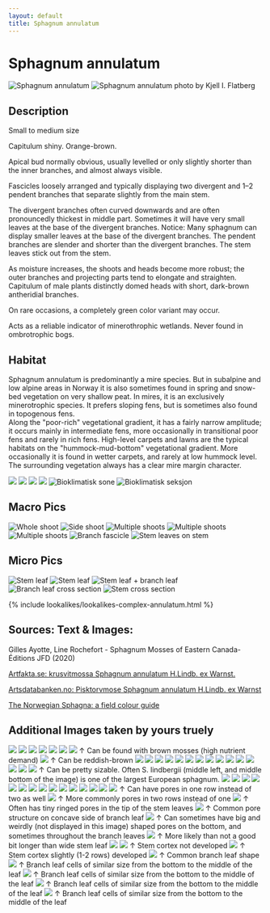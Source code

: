```yaml
---
layout: default
title: Sphagnum annulatum
---
```


# Sphagnum annulatum

<img src="F148131920x1920.webp" alt="Sphagnum annulatum" />  

<img src="sphagnum-annulatum-foto-kjell-i-flatberg-.jpg" alt="Sphagnum annulatum photo by Kjell I. Flatberg" />  

## Description
Small to medium size

Capitulum shiny. Orange-brown.

Apical bud normally obvious, usually levelled or only slightly shorter than the inner branches, and almost always visible.

Fascicles loosely arranged and typically displaying two divergent and 1–2 pendent branches that separate slightly from the main stem.

The divergent branches often curved downwards and are often pronouncedly thickest in middle part. Sometimes it will have very small leaves at the base of the divergent branches. Notice: Many sphagnum can display smaller leaves at the base of the divergent branches. The pendent branches are slender and shorter than the divergent branches. The stem leaves stick out from the stem.

As moisture increases, the shoots and heads become more robust; the outer branches and projecting parts tend to elongate and straighten. Capitulum of male plants distinctly domed heads with short, dark-brown antheridial branches.

On rare occasions, a completely green color variant may occur.

Acts as a reliable indicator of minerothrophic wetlands. Never found in ombrotrophic bogs.

## Habitat
Sphagnum annulatum is predominantly a mire species. But in subalpine and low alpine areas in Norway it is also sometimes found in spring and snow-bed vegetation on very shallow peat. In mires, it is an exclusively minerotrophic species. It prefers sloping fens, but is sometimes also found in topogenous fens.  
Along the "poor-rich" vegetational gradient, it has a fairly narrow amplitude; it occurs mainly in intermediate fens, more occasionally in transitional poor fens and rarely in rich fens. High-level carpets and lawns are the typical habitats on the "hummock-mud-bottom" vegetational gradient. More occasionally it is found in wetter carpets, and rarely at low hummock level. The surrounding vegetation always has a clear mire margin character.

<img src="20250720_164130.jpg" />

<img src="20250712_145252.jpg" />

<img src="20230617_142526.jpg" />

<img src="20250621_153347.jpg" />

<img src="bioklimatisk-sone.webp" loading="lazy" alt="Bioklimatisk sone" />

<img src="bioklimatisk-seksjon.webp" loading="lazy" alt="Bioklimatisk seksjon" />

## Macro Pics

<img src="shoot-side.png" loading="lazy" alt="Whole shoot" />

<img src="shoot-top-down.png" loading="lazy" alt="Side shoot" />

<img src="shoot-multiple.png" loading="lazy" alt="Multiple shoots" />

<img src="shoot-multiple-2.webp" loading="lazy" alt="Multiple shoots" />

<img src="shoot-multiple-3.webp" loading="lazy" alt="Multiple shoots" />

<img src="branch-fascicle.webp" loading="lazy" alt="Branch fascicle" />

<img src="stem-leaves-on-stem.webp" loading="lazy" alt="Stem leaves on stem" />

## Micro Pics

<img src="leaf-stem.png" loading="lazy" alt="Stem leaf" />

<img src="leaf-stem-2.png" loading="lazy" alt="Stem leaf" />

<img src="leaf-stem-branch.webp" loading="lazy" alt="Stem leaf + branch leaf" />

<img src="leaf-branch-cross-section.png" loading="lazy" alt="Branch leaf cross section" />

<img src="stem-cross-section.png" loading="lazy" alt="Stem cross section" />

{% include lookalikes/lookalikes-complex-annulatum.html %}

## **Sources: Text & Images**:

Gilles Ayotte, Line Rochefort - Sphagnum Mosses of Eastern Canada-Éditions JFD (2020)

[Artfakta.se: krusvitmossa Sphagnum annulatum H.Lindb. ex Warnst.](https://artfakta.se/taxa/2883/information?src=1&class=11)

[Artsdatabanken.no: Pisktorvmose Sphagnum annulatum H.Lindb. ex Warnst](https://artsdatabanken.no/Pages/186268/)

[The Norwegian Sphagna: a field colour guide](https://ntnuopen.ntnu.no/ntnu-xmlui/handle/11250/271981)

## **Additional Images taken by yours truely**

<img src="20230617_105027.jpg" loading="lazy" />  

<img src="20230617_105037.jpg" loading="lazy" />  

<img src="20230618_110417.jpg" loading="lazy" />  

<img src="20230618_110425.jpg" loading="lazy" />  

<img src="20230805_180655.jpg" loading="lazy" />  

<img src="20230805_181123.jpg" loading="lazy" />  

<img src="20250720_163124.jpg" loading="lazy" />  
↑ Can be found with  brown mosses (high nutrient demand)

<img src="20250720_163045.jpg" loading="lazy" />  
↑ Can be reddish-brown

<img src="20230805_181128.jpg" loading="lazy" />  

<img src="20230805_181133.jpg" loading="lazy" />  

<img src="20230805_181148.jpg" loading="lazy" />  

<img src="20230805_190256.jpg" loading="lazy" />  

<img src="20230807_130222.jpg" loading="lazy" />  

<img src="20230807_130228.jpg" loading="lazy" />  

<img src="20230807_174512.jpg" loading="lazy" />  

<img src="20240817_175424.jpg" loading="lazy" />  

<img src="20240817_175558.jpg" loading="lazy" />  

<img src="20240817_175615.jpg" loading="lazy" />  

<img src="20240818_143706.jpg" loading="lazy" />  

<img src="20250621_151145.jpg" loading="lazy" />  

<img src="20250621_151152.jpg" loading="lazy" />  

<img src="20250621_151201.jpg" loading="lazy" />  

<img src="20250621_151405.jpg" loading="lazy" />  
↑ Can be pretty sizable. Often S. lindbergii (middle left, and middle bottom of the image) is one of the largest European sphagnum.  

<img src="20250621_151409.jpg" loading="lazy" />  

<img src="20250621_151416.jpg" loading="lazy" />   

<img src="20250621_151421.jpg" loading="lazy" />  

<img src="20250712_144259.jpg" loading="lazy" />  

<img src="20250712_144305.jpg" loading="lazy" />   

<img src="20250712_144318.jpg" loading="lazy" />  

<img src="20250712_145117.jpg" loading="lazy" />  

<img src="20250712_145142.jpg" loading="lazy" />  

<img src="20250712_150356.jpg" loading="lazy" />  

<img src="20250714_103356.jpg" loading="lazy" />  

<img src="20250714_103409.jpg" loading="lazy" />  

<img src="20250714_103423.jpg" loading="lazy" />  

<img src="20250714_103449.jpg" loading="lazy" /> 

<img src="20230807_131718.jpg" loading="lazy" />  

<img src="20230807_132247.jpg" loading="lazy" />  
↑ Can have pores in one row instead of two as well  

<img src="20230807_133727.jpg" loading="lazy" />  
↑ More commonly pores in two rows instead of one  

<img src="20240818_144505.jpg" loading="lazy" />  
↑ Often has tiny ringed pores in the tip of the stem leaves  

<img src="20240818_143951.jpg" loading="lazy" />  
↑ Common pore structure on concave side of branch leaf  

<img src="20240818_144117.jpg" loading="lazy" />  
↑ Can sometimes have big and weirdly (not displayed in this image) shaped pores on the bottom, and sometimes throughout the branch leaves  

<img src="20230807_134106.jpg" loading="lazy" />  
↑ More likely than not a good bit longer than wide stem leaf  

<img src="20230807_134721.jpg" loading="lazy" /> 

<img src="20230807_134820.jpg" loading="lazy" />  
↑ Stem cortex not developed  

<img src="20250724_145330.jpg" loading="lazy" />  
↑ Stem cortex slightly (1-2 rows) developed  

<img src="20230807_133902.jpg" loading="lazy" />    
↑ Common branch leaf shape 

<img src="20240818_144349.jpg" loading="lazy" />  
↑ Branch leaf cells of similar size from the bottom to the middle of the leaf  

<img src="20250731_133339.jpg" loading="lazy" />  
↑ Branch leaf cells of similar size from the bottom to the middle of the leaf  

<img src="20250731_133533.jpg" loading="lazy" />  
↑ Branch leaf cells of similar size from the bottom to the middle of the leaf  

<img src="20250731_140041.jpg" loading="lazy" />  
↑ Branch leaf cells of similar size from the bottom to the middle of the leaf  

